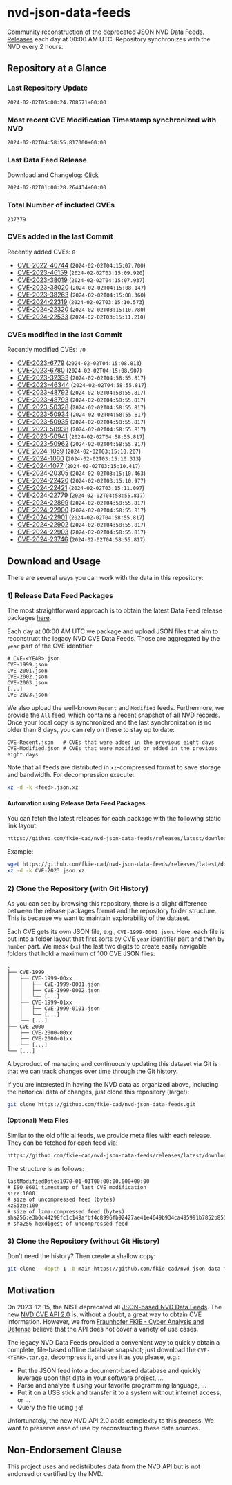 # nvd-json-data-feeds

Community reconstruction of the deprecated JSON NVD Data Feeds. 
[Releases](https://github.com/fkie-cad/nvd-json-data-feeds/releases/latest) each day at 00:00 AM UTC.
Repository synchronizes with the NVD every 2 hours.

## Repository at a Glance

### Last Repository Update

```plain
2024-02-02T05:00:24.708571+00:00
```

### Most recent CVE Modification Timestamp synchronized with NVD

```plain
2024-02-02T04:58:55.817000+00:00
```

### Last Data Feed Release

Download and Changelog: [Click](https://github.com/fkie-cad/nvd-json-data-feeds/releases/latest)

```plain
2024-02-02T01:00:28.264434+00:00
```

### Total Number of included CVEs

```plain
237379
```

### CVEs added in the last Commit

Recently added CVEs: `8`

* [CVE-2022-40744](CVE-2022/CVE-2022-407xx/CVE-2022-40744.json) (`2024-02-02T04:15:07.700`)
* [CVE-2023-46159](CVE-2023/CVE-2023-461xx/CVE-2023-46159.json) (`2024-02-02T03:15:09.920`)
* [CVE-2023-38019](CVE-2023/CVE-2023-380xx/CVE-2023-38019.json) (`2024-02-02T04:15:07.937`)
* [CVE-2023-38020](CVE-2023/CVE-2023-380xx/CVE-2023-38020.json) (`2024-02-02T04:15:08.147`)
* [CVE-2023-38263](CVE-2023/CVE-2023-382xx/CVE-2023-38263.json) (`2024-02-02T04:15:08.360`)
* [CVE-2024-22319](CVE-2024/CVE-2024-223xx/CVE-2024-22319.json) (`2024-02-02T03:15:10.573`)
* [CVE-2024-22320](CVE-2024/CVE-2024-223xx/CVE-2024-22320.json) (`2024-02-02T03:15:10.780`)
* [CVE-2024-22533](CVE-2024/CVE-2024-225xx/CVE-2024-22533.json) (`2024-02-02T03:15:11.210`)


### CVEs modified in the last Commit

Recently modified CVEs: `70`

* [CVE-2023-6779](CVE-2023/CVE-2023-67xx/CVE-2023-6779.json) (`2024-02-02T04:15:08.813`)
* [CVE-2023-6780](CVE-2023/CVE-2023-67xx/CVE-2023-6780.json) (`2024-02-02T04:15:08.907`)
* [CVE-2023-32333](CVE-2023/CVE-2023-323xx/CVE-2023-32333.json) (`2024-02-02T04:58:55.817`)
* [CVE-2023-46344](CVE-2023/CVE-2023-463xx/CVE-2023-46344.json) (`2024-02-02T04:58:55.817`)
* [CVE-2023-48792](CVE-2023/CVE-2023-487xx/CVE-2023-48792.json) (`2024-02-02T04:58:55.817`)
* [CVE-2023-48793](CVE-2023/CVE-2023-487xx/CVE-2023-48793.json) (`2024-02-02T04:58:55.817`)
* [CVE-2023-50328](CVE-2023/CVE-2023-503xx/CVE-2023-50328.json) (`2024-02-02T04:58:55.817`)
* [CVE-2023-50934](CVE-2023/CVE-2023-509xx/CVE-2023-50934.json) (`2024-02-02T04:58:55.817`)
* [CVE-2023-50935](CVE-2023/CVE-2023-509xx/CVE-2023-50935.json) (`2024-02-02T04:58:55.817`)
* [CVE-2023-50938](CVE-2023/CVE-2023-509xx/CVE-2023-50938.json) (`2024-02-02T04:58:55.817`)
* [CVE-2023-50941](CVE-2023/CVE-2023-509xx/CVE-2023-50941.json) (`2024-02-02T04:58:55.817`)
* [CVE-2023-50962](CVE-2023/CVE-2023-509xx/CVE-2023-50962.json) (`2024-02-02T04:58:55.817`)
* [CVE-2024-1059](CVE-2024/CVE-2024-10xx/CVE-2024-1059.json) (`2024-02-02T03:15:10.207`)
* [CVE-2024-1060](CVE-2024/CVE-2024-10xx/CVE-2024-1060.json) (`2024-02-02T03:15:10.313`)
* [CVE-2024-1077](CVE-2024/CVE-2024-10xx/CVE-2024-1077.json) (`2024-02-02T03:15:10.417`)
* [CVE-2024-20305](CVE-2024/CVE-2024-203xx/CVE-2024-20305.json) (`2024-02-02T03:15:10.463`)
* [CVE-2024-22420](CVE-2024/CVE-2024-224xx/CVE-2024-22420.json) (`2024-02-02T03:15:10.977`)
* [CVE-2024-22421](CVE-2024/CVE-2024-224xx/CVE-2024-22421.json) (`2024-02-02T03:15:11.097`)
* [CVE-2024-22779](CVE-2024/CVE-2024-227xx/CVE-2024-22779.json) (`2024-02-02T04:58:55.817`)
* [CVE-2024-22899](CVE-2024/CVE-2024-228xx/CVE-2024-22899.json) (`2024-02-02T04:58:55.817`)
* [CVE-2024-22900](CVE-2024/CVE-2024-229xx/CVE-2024-22900.json) (`2024-02-02T04:58:55.817`)
* [CVE-2024-22901](CVE-2024/CVE-2024-229xx/CVE-2024-22901.json) (`2024-02-02T04:58:55.817`)
* [CVE-2024-22902](CVE-2024/CVE-2024-229xx/CVE-2024-22902.json) (`2024-02-02T04:58:55.817`)
* [CVE-2024-22903](CVE-2024/CVE-2024-229xx/CVE-2024-22903.json) (`2024-02-02T04:58:55.817`)
* [CVE-2024-23746](CVE-2024/CVE-2024-237xx/CVE-2024-23746.json) (`2024-02-02T04:58:55.817`)


## Download and Usage

There are several ways you can work with the data in this repository:

### 1) Release Data Feed Packages

The most straightforward approach is to obtain the latest Data Feed release packages [here](https://github.com/fkie-cad/nvd-json-data-feeds/releases/latest).

Each day at 00:00 AM UTC we package and upload JSON files that aim to reconstruct the legacy NVD CVE Data Feeds.
Those are aggregated by the `year` part of the CVE identifier:

```
# CVE-<YEAR>.json
CVE-1999.json
CVE-2001.json
CVE-2002.json
CVE-2003.json
[...]
CVE-2023.json
```

We also upload the well-known `Recent` and `Modified` feeds.
Furthermore, we provide the `All` feed, which contains a recent snapshot of all NVD records.
Once your local copy is synchronized and the last synchronization is no older than 8 days, you can rely on these to stay up to date:

```plain
CVE-Recent.json   # CVEs that were added in the previous eight days
CVE-Modified.json # CVEs that were modified or added in the previous eight days
```

Note that all feeds are distributed in `xz`-compressed format to save storage and bandwidth.
For decompression execute:

```sh
xz -d -k <feed>.json.xz
```


#### Automation using Release Data Feed Packages

You can fetch the latest releases for each package with the following static link layout:

```sh
https://github.com/fkie-cad/nvd-json-data-feeds/releases/latest/download/CVE-<YEAR>.json.xz
```

Example:

```sh
wget https://github.com/fkie-cad/nvd-json-data-feeds/releases/latest/download/CVE-2023.json.xz
xz -d -k CVE-2023.json.xz
```



### 2) Clone the Repository (with Git History)

As you can see by browsing this repository, there is a slight difference between the release packages format and the repository folder structure.
This is because we want to maintain explorability of the dataset.

Each CVE gets its own JSON file, e.g., `CVE-1999-0001.json`.
Here, each file is put into a folder layout that first sorts by CVE `year` identifier part and then by `number` part.
We mask (`xx`) the last two digits to create easily navigable folders that hold a maximum of 100 CVE JSON files:

```plain
.
├── CVE-1999
│   ├── CVE-1999-00xx
│   │   ├── CVE-1999-0001.json
│   │   ├── CVE-1999-0002.json
│   │   └── [...]
│   ├── CVE-1999-01xx
│   │   ├── CVE-1999-0101.json
│   │   └── [...]
│   └── [...]
├── CVE-2000
│   ├── CVE-2000-00xx
│   ├── CVE-2000-01xx
│   └── [...]
└── [...]
```

A byproduct of managing and continuously updating this dataset via Git is that we can track changes over time through the Git history.

If you are interested in having the NVD data as organized above, including the historical data of changes, just clone this repository (large!):

```sh
git clone https://github.com/fkie-cad/nvd-json-data-feeds.git
```

#### (Optional) Meta Files

Similar to the old official feeds, we provide meta files with each release. They can be fetched for each feed via:

```sh
https://github.com/fkie-cad/nvd-json-data-feeds/releases/latest/download/CVE-<YEAR>.meta
```

The structure is as follows:

```plain
lastModifiedDate:1970-01-01T00:00:00.000+00:00                          # ISO 8601 timestamp of last CVE modification
size:1000                                                               # size of uncompressed feed (bytes)
xzSize:100                                                              # size of lzma-compressed feed (bytes)
sha256:e3b0c44298fc1c149afbf4c8996fb92427ae41e4649b934ca495991b7852b855 # sha256 hexdigest of uncompressed feed
```


### 3) Clone the Repository (without Git History)

Don't need the history? Then create a shallow copy:

```sh
git clone --depth 1 -b main https://github.com/fkie-cad/nvd-json-data-feeds.git
```

## Motivation

On 2023-12-15, the NIST deprecated all [JSON-based NVD Data Feeds](https://nvd.nist.gov/vuln/data-feeds#divRetirementBanner-1).
The new [NVD CVE API 2.0](https://nvd.nist.gov/developers/vulnerabilities) is, without a doubt, a great way to obtain CVE information.
However, we from [Fraunhofer FKIE - Cyber Analysis and Defense](https://www.fkie.fraunhofer.de/en/departments/cad.html) believe that the API does not cover a variety of use cases.

The legacy NVD Data Feeds provided a convenient way to quickly obtain a complete, file-based offline database snapshot; just download the `CVE-<YEAR>.tar.gz`, decompress it, and use it as you please, e.g.:

* Put the JSON feed into a document-based database and quickly leverage upon that data in your software project, ...
* Parse and analyze it using your favorite programming language, ...
* Put it on a USB stick and transfer it to a system without internet access, or ...
* Query the file using `jq`!

Unfortunately, the new NVD API 2.0 adds complexity to this process.
We want to preserve ease of use by reconstructing these data sources.

## Non-Endorsement Clause

This project uses and redistributes data from the NVD API but is not endorsed or certified by the NVD.